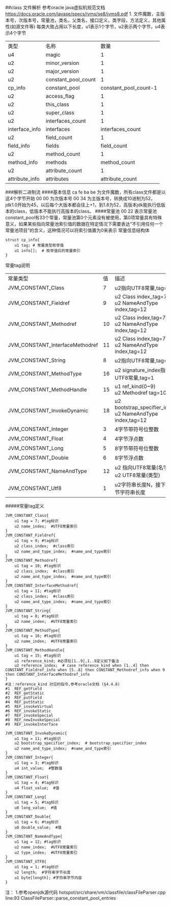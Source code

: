 ##class 文件解析
参考oracle java虚拟机规范文档 https://docs.oracle.com/javase/specs/jvms/se8/jvms8.pdf
1. 
文件魔数，主版本号，次版本号，常量池，类名，父类名，接口定义，类字段，方法定义，其他属性(如源文件等)
每类大致占用以下长度，u1表示1个字节，u2表示两个字节，u4表示4个字节
<table><tr><td>类型</td><td>名称</td><td>数量</td></tr><tr><td>u4</td><td>magic</td><td>1</td></tr><tr><td>u2</td><td>minor_version</td><td>1</td></tr><tr><td>u2</td><td>major_version</td><td>1</td></tr><tr><td>u2</td><td>constant_pool_count</td><td>1</td></tr><tr><td>cp_info</td><td>constant_pool</td><td>constant_pool_count-1</td></tr><tr><td>u2</td><td>access_flag</td><td>1</td></tr><tr><td>u2</td><td>this_class</td><td>1</td></tr><tr><td>u2</td><td>super_class</td><td>1</td></tr><tr><td>u2</td><td>interfaces_count</td><td>1</td></tr><tr><td>interface_info</td><td>interfaces</td><td>interfaces_count</td></tr><tr><td>u2</td><td>field_count</td><td>1</td></tr><tr><td>field_info</td><td>fields</td><td>field_count</td></tr><tr><td>u2</td><td>method_count</td><td>1</td></tr><tr><td>method_info</td><td>methods</td><td>method_count</td></tr><tr><td>u2</td><td>attribute_count</td><td>1</td></tr><tr><td>attribute_info</td><td>attributes</td><td>attribute_count</td></tr></table>

###解析二进制流
####基本信息
ca fe ba be 为文件魔数，所有class文件都是以这4个字节开始
00 00 为次版本号
00 34 为主版本号，转换成10进制为52，jdk1.0开始为45，以后每个大版本都会往上+1，到1.8为52，高版本jdk能执行低版本的class，低版本不能执行高版本的class。
####常量池
00 22 表示常量池constant_pool有33个常量，常量池第0个元素没有被使用，第0项常量具有特殊意义，如果某些指向常量池索引值的数据在特定情况下需要表达“不引用任何一个常量池项目”的含义，这种情况可以将索引值置为0来表示
常量信息结构体
````
struct cp_info{
	u1 tag;	# 常量类型枚举值		
	u1 info[];  # 枚举值后的常量索引
}
````
常量tag说明
<table><tr><td>常量类型</td><td>值</td><td>描述</td></tr><tr><td>JVM_CONSTANT_Class</td><td>7</td><td>u2指向UTF8常量,tag=1</td></tr><tr><td>JVM_CONSTANT_Fieldref</td><td>9</td><td>u2 Class index,,tag=7</br>u2 NameAndType index,tag=12</td></tr><tr><td>JVM_CONSTANT_Methodref</td><td>10</td><td>u2 Class index,tag=7</br>u2 NameAndType index,tag=12</td></tr><tr><td>JVM_CONSTANT_InterfaceMethodref</td><td>11</td><td>u2 Class index,tag=7</br>u2 NameAndType index,tag=12</td></tr><tr><td>JVM_CONSTANT_String</td><td>8</td><td>u2指向UTF8常量,tag=1</td></tr><tr><td>JVM_CONSTANT_MethodType</td><td>16</td><td>u2 signature_index指向UTF8常量,tag=1</td></tr><tr><td>JVM_CONSTANT_MethodHandle</td><td>15</td><td>u1 ref_kind(0~9)</br> u2 Methodref tag=10</td></tr><tr><td>JVM_CONSTANT_InvokeDynamic</td><td>18</td><td>u2 bootstrap_specifier_index</br>u2 NameAndType index,tag=12</td></tr><tr><td>JVM_CONSTANT_Integer</td><td>3</td><td>4字节带符号位整数</td></tr><tr><td>JVM_CONSTANT_Float</td><td>4</td><td>4字节浮点数</td></tr><tr><td>JVM_CONSTANT_Long</td><td>5</td><td>8字节带符号位整数</td></tr><tr><td>JVM_CONSTANT_Double</td><td>6</td><td>8字节浮点数</td></tr><tr><td>JVM_CONSTANT_NameAndType</td><td>12</td><td>u2 指向UTF8常量(名字)</br>u2 UTF8常量(类型)</td></tr><tr><td>JVM_CONSTANT_Utf8</td><td>1</td><td>u2字符串长度N，接下N字节字符串长度</td></tr></table>

#####常量tag定义
````
JVM_CONSTANT_Class{
	u1 tag = 7; #tag标识
	u2 name_index;  #UTF8常量索引
}
JVM_CONSTANT_Fieldref{
	u1 tag = 9; #tag标识
	u2 class_index;  #class索引
	u2 name_and_type_index;  #name_and_type索引
}
JVM_CONSTANT_Methodref{
	u1 tag = 10; #tag标识
	u2 class_index;  #class索引
	u2 name_and_type_index;  #name_and_type索引
}
JVM_CONSTANT_InterfaceMethodref{
	u1 tag = 11; #tag标识
	u2 class_index;  #class索引
	u2 name_and_type_index;  #name_and_type索引
}
JVM_CONSTANT_String{
	u1 tag = 8; #tag标识
	u2 name_index;  #UTF8常量索引
}
JVM_CONSTANT_MethodType{
	u1 tag = 16; #tag标识
	u2 name_index;  #UTF8常量索引
}
JVM_CONSTANT_MethodHandle{
	u1 tag = 15; #tag标识
	u1 reference_kind; #必须在[1..9],1..9定义如下备注 
	u2 reference_index;  # case reference_kind when [1..4] then CONSTANT_Fieldref_info when [5..8] then CONSTANT_Methodref_info when 9 then CONSTANT_InterfaceMethodref_info
}
#注：reference_kind 对应的指令,参考oracle文档 (§4.4.8)
#1	REF_getField	 
#2	REF_getStatic
#3	REF_putField
#4	REF_putStatic
#5	REF_invokeVirtual
#6	REF_invokeStatic
#7	REF_invokeSpecial
#8	REF_newInvokeSpecial
#9	REF_invokeInterface

JVM_CONSTANT_InvokeDynamic{
	u1 tag = 11; #tag标识
	u2 bootstrap_specifier_index;  # bootstrap_specifier_index
	u2 name_and_type_index;  #name_and_type索引
}
JVM_CONSTANT_Integer{
	u1 tag = 3; #tag标识
	u4 int_value;  #整数值
}
JVM_CONSTANT_Float{
	u1 tag = 4; #tag标识
	u4 float_value;  #值
}
JVM_CONSTANT_Long{
	u1 tag = 5; #tag标识
	u8 long_value;  #值
}
JVM_CONSTANT_Double{
	u1 tag = 6; #tag标识
	u8 double_value;  #值
}
JVM_CONSTANT_NameAndType{
	u1 tag = 12; #tag标识
	u2 name_index;  #UTF8常量索引
	u2 type_index;  #UTF8常量索引
}
JVM_CONSTANT_UTF8{
	u1 tag = 1; #tag标识
	u2 length;  #字符串字节长度
	u1 byte[length]; #字符串字节内容
}
````

注：
1.参考openjdk源代码
hotspot/src/share/vm/classfile/classFileParser.cpp
line:93 ClassFileParser::parse_constant_pool_entries


